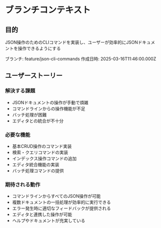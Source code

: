 # ブランチコンテキスト

## 目的

JSON操作のためのCLIコマンドを実装し、ユーザーが効率的にJSONドキュメントを操作できるようにする

ブランチ: feature/json-cli-commands
作成日時: 2025-03-16T11:46:00.000Z

## ユーザーストーリー

### 解決する課題

- JSONドキュメントの操作が手動で煩雑
- コマンドラインからの操作機能が不足
- バッチ処理が困難
- エディタとの統合が不十分

### 必要な機能

- 基本CRUD操作のコマンド実装
- 検索・クエリコマンドの実装
- インデックス操作コマンドの追加
- エディタ統合機能の実装
- バッチ処理コマンドの提供

### 期待される動作

- コマンドラインからすべてのJSON操作が可能
- 複数ドキュメントの一括処理が効率的に実行できる
- エラー発生時に適切なフィードバックが提供される
- エディタと連携した操作が可能
- ヘルプやドキュメントが充実している
